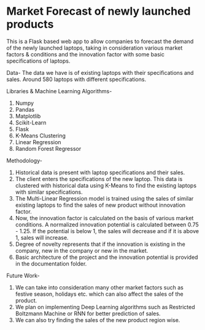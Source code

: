 ﻿# Market Forecast of newly launched products

This is a Flask based web app to allow companies to forecast the demand of the newly launched laptops, taking in consideration various market factors & conditions and the innovation factor with some basic specifications of laptops.

Data-
The data we have is of existing laptops with their specifications and sales. Around 580 laptops with different specifications. 

Libraries & Machine Learning Algorithms-
1. Numpy
2. Pandas
3. Matplotlib
4. Scikit-Learn
5. Flask
6. K-Means Clustering
7. Linear Regression
8. Random Forest Regressor

Methodology-
1. Historical data is present with laptop specifications and their sales.
2. The client enters the specifications of the new laptop. This data is clustered with historical data using K-Means to find the existing laptops with similar specifications. 
3. The Multi-Linear Regression model is trained using the sales of similar existing laptops to find the sales of new product without innovation factor.
4. Now, the innovation factor is calculated on the basis of various market conditions. A normalized innovation potential is calculated between 0.75 - 1.25. If the potential is below 1, the sales will decrease and if it is above 1, sales will increase.
5. Degree of novelty represents that if the innovation is existing in the company, new in the company or new in the market.
6. Basic architecture of the project and the innovation potential is provided in the documentation folder. 

Future Work-
1. We can take into consideration many other market factors such as festive season, holidays etc. which can also affect the sales of the product.
2. We plan on implementing Deep Learning algorithms such as Restricted Boltzmann Machine or RNN for better prediction of sales.
3. We can also try finding the sales of the new product region wise.
